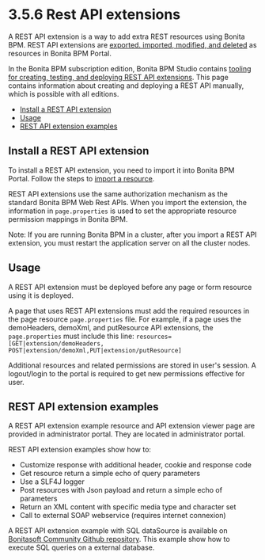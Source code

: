 # 3.5.6 Rest API extensions

A REST API extension is a way to add extra REST resources using Bonita BPM. REST API extensions are [exported. imported, modified, and deleted](resource-management.md) as resources in Bonita BPM Portal. 

In the Bonita BPM subscription edition, Bonita BPM Studio contains [tooling for creating, testing, and deploying REST API extensions](rest-api-extensions.md). 
This page contains information about creating and deploying a REST API manually, which is possible with all editions.

* [Install a REST API extension](#install)
* [Usage](#usage)
* [REST API extension examples](#example)

## Install a REST API extension

To install a REST API extension, you need to import it into Bonita BPM Portal.
Follow the steps to [import a resource](resource-management.md).

REST API extensions use the same authorization mechanism as the standard Bonita BPM Web Rest APIs.
When you import the extension, the information in `page.properties` is used to set the appropriate
resource permission mappings in Bonita BPM.

Note: If you are running Bonita BPM in a cluster, after you import a REST API extension, you must restart the
application server on all the cluster nodes. 

## Usage

A REST API extension must be deployed before any page or form resource using it is deployed.

A page that uses REST API extensions must add the required resources in the page resource
`page.properties` file.
For example, if a page uses the demoHeaders, demoXml, and putResource API extensions, the
`page.properties` must include this line:
`
resources=[GET|extension/demoHeaders, POST|extension/demoXml,PUT|extension/putResource]
`

Additional resources and related permissions are stored in user's session. A logout/login to the portal is required
to get new permissions effective for user.

## REST API extension examples

A REST API extension example resource and API extension viewer page are provided in administrator portal. They are
located in administrator portal.

REST API extension examples show how to:

* Customize response with additional header, cookie and response code
* Get resource return a simple echo of query parameters
* Use a SLF4J logger
* Post resources with Json payload and return a simple echo of parameters
* Return an XML content with specific media type and character set
* Call to external SOAP webservice (requires internet connexion)

A REST API extension example with SQL dataSource is available on [Bonitasoft Community Github
repository](https://github.com/Bonitasoft-Community/rest-api-sql-data-source). This example show how to execute SQL queries on a external database.
